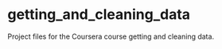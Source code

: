 getting_and_cleaning_data
=========================

Project files for the Coursera course getting and cleaning data.
